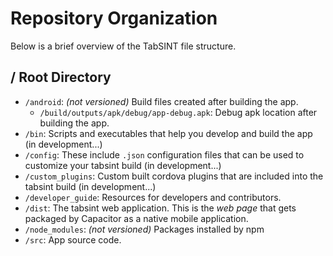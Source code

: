 # Repository Organization

Below is a brief overview of the TabSINT file structure.

## / Root Directory 

- `/android`: *(not versioned)* Build files created after building the app.
  - `/build/outputs/apk/debug/app-debug.apk`: Debug apk location after building the app.
- `/bin`: Scripts and executables that help you develop and build the app (in development...)
- `/config`: These include `.json` configuration files that can be used to customize your tabsint build (in development...)
- `/custom_plugins`: Custom built cordova plugins that are included into the tabsint build (in development...)
- `/developer_guide`: Resources for developers and contributors.
- `/dist`: The tabsint web application. This is the *web page* that gets packaged by Capacitor as a native mobile application.
- `/node_modules`: *(not versioned)* Packages installed by npm
- `/src`: App source code.



